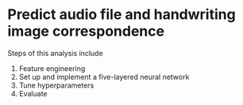 # Predict audio file and handwriting image correspondence

Steps of this analysis include

1. Feature engineering
2. Set up and implement a five-layered neural network
3. Tune hyperparameters
3. Evaluate

